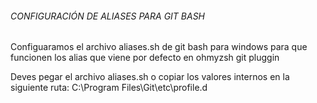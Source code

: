 ###### CONFIGURACIÓN DE ALIASES PARA GIT BASH #########

Configuaramos el archivo aliases.sh de git bash para windows para que funcionen los alias que viene por defecto en ohmyzsh git pluggin

Deves pegar el archivo aliases.sh o copiar los valores internos en la siguiente ruta: C:\Program Files\Git\etc\profile.d

